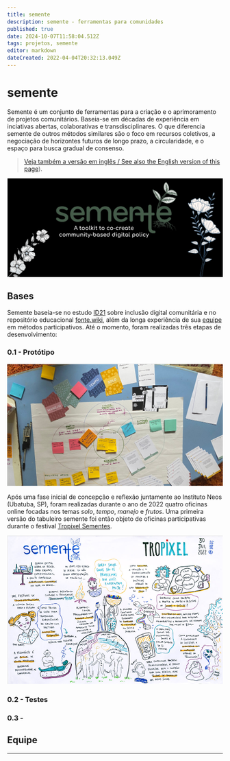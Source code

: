 ```yaml
---
title: semente
description: semente - ferramentas para comunidades
published: true
date: 2024-10-07T11:58:04.512Z
tags: projetos, semente
editor: markdown
dateCreated: 2022-04-04T20:32:13.049Z
---
```


# semente

Semente é um conjunto de ferramentas para a criação e o aprimoramento de projetos comunitários. Baseia-se em décadas de experiência em inciativas abertas, colaborativas e transdisciplinares. O que diferencia semente de outros métodos similares são o foco em recursos coletivos, a negociação de horizontes futuros de longo prazo, a circularidade, e o espaço para busca gradual de consenso.

> [Veja também a versão em inglês / See also the English version of this page](/semente_en)).

![header.png](/header.png)

## Bases

Semente baseia-se no estudo [ID21](/pt-br/projetos/id21) sobre inclusão digital comunitária e no repositório educacional [fonte.wiki](/), além da longa experiência de sua [equipe](#equipe) em métodos participativos. Até o momento, foram realizadas três etapas de desenvolvimento:

### 0.1 - Protótipo

![deck.jpg](/deck.jpg)

Após uma fase inicial de concepção e reflexão juntamente ao Instituto Neos (Ubatuba, SP), foram realizadas durante o ano de 2022 quatro oficinas online focadas nos temas *solo*, *tempo*, *manejo* e *frutos*. Uma primeira versão do tabuleiro semente foi então objeto de oficinas participativas durante o festival [Tropixel Sementes](https://wiki.ubatuba.cc/doku.php?id=tropixel:sementes).


![visual.jpg](/visual.jpg)


### 0.2 - Testes

### 0.3 - 

## Equipe



----
